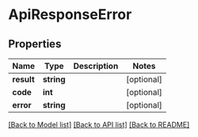 # ApiResponseError

## Properties
Name | Type | Description | Notes
------------ | ------------- | ------------- | -------------
**result** | **string** |  | [optional] 
**code** | **int** |  | [optional] 
**error** | **string** |  | [optional] 

[[Back to Model list]](../../README.md#documentation-for-models) [[Back to API list]](../../README.md#documentation-for-api-endpoints) [[Back to README]](../../README.md)

